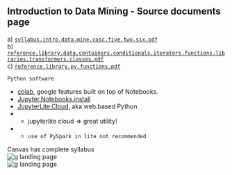 ## Introduction to Data Mining - Source documents page   
a) [`syllabus.intro.data.mine.cosc.five.two.six.pdf`](https://github.com/cosc-526/home.page/files/11682380/syllabus.intro.data.mine.cosc.five.two.six.pdf)  
b) [`reference.library.data.containers.conditionals.iterators.functions.libraries.transformers.classes.pdf`](https://github.com/cosc-526/home.page/files/11682632/reference.library.data.containers.conditionals.iterators.functions.libraries.transformers.classes.pdf)  
c) [`reference.library.py.functions.pdf`](https://github.com/cosc-526/home.page/files/11682628/reference.library.py.functions.pdf)  

`Python software`  
- [colab](https://colab.research.google.com/), google features built on top of Notebooks.  
- [Jupyter.Notebooks.install](https://jupyter.org/install)  
- [JupyterLite.Cloud](https://jupyter.org/try-jupyter/retro/notebooks/?path=notebooks/Intro.ipynb), aka web.based Python  
- - jupyterlite cloud => great utility!  
- - `use of PySpark in lite not recommended`  

Canvas has complete syllabus  
![g landing page](https://github.com/cosc-526/cosc.526.home.page/assets/133147275/b7d8fb79-5a5e-4e23-a0ad-a3e4b4af8ad9)  
![g landing page](https://github.com/cosc-526/cosc.526.home.page/assets/133147275/cce139e0-0f57-4343-b6a5-31d69aed1002)  
